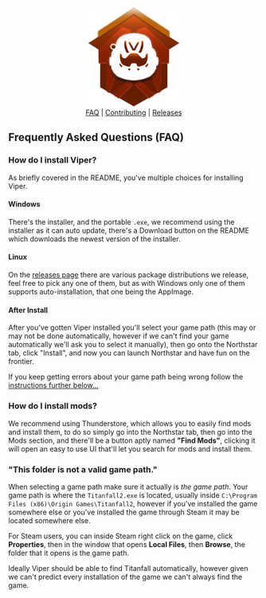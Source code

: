 <p align="center">
	<img src="src/assets/icons/512x512.png" width="200px"><br>
	<a href="FAQ.md">FAQ</a> | 
	<a href="CONTRIBUTING.md">Contributing</a> | 
	<a href="https://github.com/0neGal/viper/releases">Releases</a><br>
</p>

## Frequently Asked Questions (FAQ)

### How do I install Viper?

As briefly covered in the README, you've multiple choices for installing Viper.

#### Windows

There's the installer, and the portable `.exe`, we recommend using the installer as it can auto update, there's a Download button on the README which downloads the newest version of the installer.

#### Linux

On the [releases page](https://github.com/0neGal/viper/releases/latest) there are various package distributions we release, feel free to pick any one of them, but as with Windows only one of them supports auto-installation, that one being the AppImage.

#### After Install

After you've gotten Viper installed you'll select your game path (this may or may not be done automatically, however if we can't find your game automatically we'll ask you to select it manually), then go onto the Northstar tab, click "Install", and now you can launch Northstar and have fun on the frontier.

If you keep getting errors about your game path being wrong follow the [instructions further below...](#this-folder-is-not-a-valid-game-path)

### How do I install mods?

We recommend using Thunderstore, which allows you to easily find mods and install them, to do so simply go into the Northstar tab, then go into the Mods section, and there'll be a button aptly named **"Find Mods"**, clicking it will open an easy to use UI that'll let you search for mods and install them.

### "This folder is not a valid game path."

When selecting a game path make sure it actually is *the game path*. Your game path is where the `Titanfall2.exe` is located, usually inside `C:\Program Files (x86)\Origin Games\Titanfall2`, however if you've installed the game somewhere else or you've installed the game through Steam it may be located somewhere else.

For Steam users, you can inside Steam right click on the game, click **Properties**, then in the window that opens **Local Files**, then **Browse**, the folder that it opens is the game path.

Ideally Viper should be able to find Titanfall automatically, however given we can't predict every installation of the game we can't always find the game.

